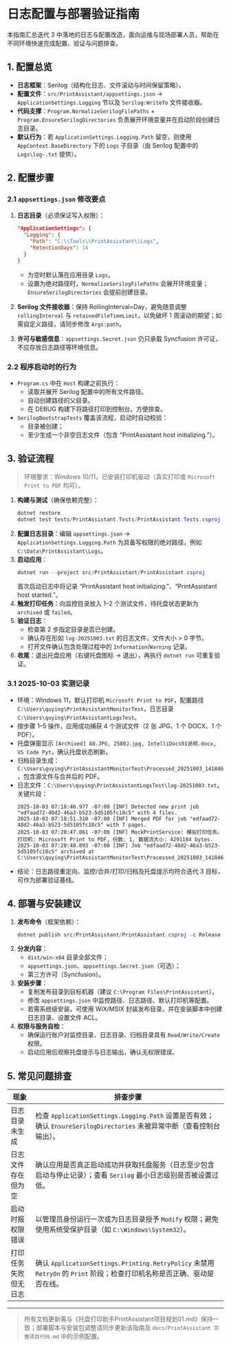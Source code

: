# 日志配置与部署验证指南

本指南汇总迭代 3 中落地的日志与配置改造，面向运维与现场部署人员，帮助在不同环境快速完成配置、验证与问题排查。

## 1. 配置总览

- **日志框架**：Serilog（结构化日志、文件滚动与时间保留策略）。
- **配置文件**：`src/PrintAssistant/appsettings.json` → `ApplicationSettings.Logging` 节以及 `Serilog:WriteTo` 文件接收器。
- **代码支撑**：`Program.NormalizeSerilogFilePaths` + `Program.EnsureSerilogDirectories` 负责展开环境变量并在启动阶段创建日志目录。
- **默认行为**：若 `ApplicationSettings.Logging.Path` 留空，则使用 `AppContext.BaseDirectory` 下的 `Logs` 子目录（由 Serilog 配置中的 `Logs\log-.txt` 提供）。

## 2. 配置步骤

### 2.1 `appsettings.json` 修改要点

1. **日志目录**（必须保证写入权限）：
   ```json
   "ApplicationSettings": {
     "Logging": {
       "Path": "C:\\Tools\\PrintAssistant\\Logs",
       "RetentionDays": 14
     }
   }
   ```
   - 为空时默认落在应用目录 `Logs`。
   - 设置为绝对路径时，`NormalizeSerilogFilePaths` 会展开环境变量；`EnsureSerilogDirectories` 会提前创建目录。

2. **Serilog 文件接收器**：保持 RollingInterval=Day，避免随意调整 `rollingInterval` 与 `retainedFileTimeLimit`，以免破坏 1 周滚动的期望；如需自定义路径，请同步修改 `Args:path`。

3. **许可与敏感信息**：`appsettings.Secret.json` 仍只承载 Syncfusion 许可证，不应存放日志路径等环境信息。

### 2.2 程序启动时的行为

- `Program.cs` 中在 `Host` 构建之前执行：
  - 读取并展开 Serilog 配置中的所有文件路径。
  - 自动创建路径的父目录。
  - 在 DEBUG 构建下将路径打印到控制台，方便排查。
- `SerilogBootstrapTests` 覆盖该流程，启动时自动校验：
  - 目录被创建；
  - 至少生成一个非空日志文件（包含 “PrintAssistant host initializing.”）。

## 3. 验证流程

> 环境要求：Windows 10/11，已安装打印机驱动（真实打印或 `Microsoft Print to PDF` 均可）。

1. **构建与测试**（确保依赖完整）：
   ```powershell
   dotnet restore
   dotnet test tests/PrintAssistant.Tests/PrintAssistant.Tests.csproj
   ```
2. **配置日志目录**：编辑 `appsettings.json` → `ApplicationSettings.Logging.Path` 为具备写权限的绝对路径，例如 `C:\Data\PrintAssistant\Logs`。
3. **启动应用**：
   ```powershell
   dotnet run --project src/PrintAssistant/PrintAssistant.csproj
   ```
   首次启动日志中将记录 “PrintAssistant host initializing.”、“PrintAssistant host started.”。
4. **触发打印任务**：向监控目录放入 1–2 个测试文件，待托盘状态更新为 `archived` 或 `failed`。
5. **验证日志**：
   - 检查第 2 步指定目录是否已创建。
   - 确认存在形如 `log-20251003.txt` 的日志文件，文件大小 > 0 字节。
   - 打开文件确认包含处理过程中的 `Information`/`Warning` 记录。
6. **收尾**：退出托盘应用（右键托盘图标 → 退出），再执行 `dotnet run` 可重复验证。

### 3.1 2025-10-03 实测记录

- 环境：Windows 11，默认打印机 `Microsoft Print to PDF`，配置路径 `C:\Users\quying\PrintAssistantMonitorTest`，日志目录 `C:\Users\quying\PrintAssistantLogsTest`。
- 按步骤 1–5 操作，应用成功捕获 4 个测试文件（2 张 JPG、1 个 DOCX、1 个 PDF）。
- 托盘弹窗显示 `[Archived] 88.JPG, 2580J.jpg, IntelliDocs01说明.docx, VS Code Pyt`，确认托盘状态刷新。
- 归档目录生成：`C:\Users\quying\PrintAssistantMonitorTest\Processed_20251003_141846`，包含源文件与合并后的 PDF。
- 日志文件：`C:\Users\quying\PrintAssistantLogsTest\log-20251003.txt`，关键片段：
  ```text
  2025-10-03 07:18:46.977 -07:00 [INF] Detected new print job "edfaad72-48d2-46a3-b523-5d5105fc18c5" with 4 files.
  2025-10-03 07:18:51.310 -07:00 [INF] Merged PDF for job "edfaad72-48d2-46a3-b523-5d5105fc18c5" with 7 pages.
  2025-10-03 07:20:47.861 -07:00 [INF] MockPrintService: 模拟打印任务。打印机: Microsoft Print to PDF, 份数: 1, 数据流大小: 4291184 bytes.
  2025-10-03 07:20:48.893 -07:00 [INF] Job "edfaad72-48d2-46a3-b523-5d5105fc18c5" archived at C:\Users\quying\PrintAssistantMonitorTest\Processed_20251003_141846.
  ```
- 结论：日志路径重定向、监控/合并/打印/归档及托盘提示均符合迭代 3 目标，可作为部署验证基线。

## 4. 部署与安装建议

1. **发布命令**（框架依赖）：
   ```powershell
   dotnet publish src/PrintAssistant/PrintAssistant.csproj -c Release -r win-x64 --self-contained false -o dist/win-x64
   ```
2. **分发内容**：
   - `dist/win-x64` 目录全部文件；
   - `appsettings.json`、`appsettings.Secret.json`（可选）；
   - 第三方许可（Syncfusion）。
3. **安装步骤**：
   - 复制发布目录到目标机器（建议 `C:\Program Files\PrintAssistant`）。
   - 修改 `appsettings.json` 中监控路径、日志路径、默认打印机等配置。
   - 若需系统级安装，可使用 WiX/MSIX 封装发布目录，并在安装脚本中创建日志目录、设置文件 ACL。
4. **权限与服务自检**：
   - 确保运行账户对监控目录、日志目录、归档目录具有 `Read/Write/Create` 权限。
   - 启动应用后观察托盘提示与日志输出，确认无权限错误。

## 5. 常见问题排查

| 现象 | 排查步骤 |
| --- | --- |
| 日志目录未生成 | 检查 `ApplicationSettings.Logging.Path` 设置是否有效；确认 `EnsureSerilogDirectories` 未被异常中断（查看控制台输出）。 |
| 日志文件存在但为空 | 确认应用是否真正启动成功并获取托盘服务（日志至少包含启动与停止记录）；查看 `Serilog` 最小日志级别是否被设置过低。 |
| 启动时报权限错误 | 以管理员身份运行一次或为日志目录授予 `Modify` 权限；避免使用系统受保护目录（如 `C:\Windows\System32`）。 |
| 打印任务失败但无日志 | 确认 `ApplicationSettings.Printing.RetryPolicy` 未禁用 `RetryOn` 的 `Print` 阶段；检查打印机名称是否正确、驱动是否在线。 |

---

> 所有文档更新需与《托盘打印助手PrintAssistant项目规划01.md》保持一致；部署脚本与安装包调整请同步更新该指南及 `docs/PrintAssistant 完整项目代码.md` 中的示例配置。


